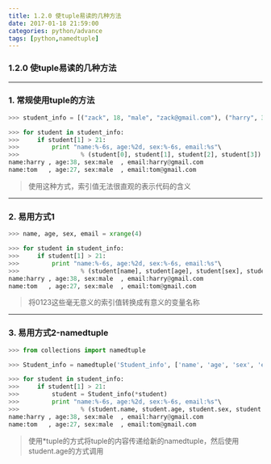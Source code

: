 ```yaml
---
title: 1.2.0 使tuple易读的几种方法
date: 2017-01-18 21:59:00
categories: python/advance
tags: [python,namedtuple]
---
```

### 1.2.0 使tuple易读的几种方法

---

### 1. 常规使用tuple的方法
``` python
>>> student_info = [("zack", 18, "male", "zack@gmail.com"), ("harry", 38, "male", "harry@gmail.com"), ("tom", 27, "male", "tom@gmail.com")]

>>> for student in student_info:
>>>     if student[1] > 21:
>>>         print "name:%-6s, age:%2d, sex:%-6s, email:%s"\
>>>                 % (student[0], student[1], student[2], student[3])      
name:harry , age:38, sex:male  , email:harry@gmail.com
name:tom   , age:27, sex:male  , email:tom@gmail.com
```
> 使用这种方式，索引值无法很直观的表示代码的含义

---

### 2. 易用方式1
``` python
>>> name, age, sex, email = xrange(4)

>>> for student in student_info:
>>>     if student[1] > 21:
>>>         print "name:%-6s, age:%2d, sex:%-6s, email:%s"\
>>>                 % (student[name], student[age], student[sex], student[email])     
name:harry , age:38, sex:male  , email:harry@gmail.com
name:tom   , age:27, sex:male  , email:tom@gmail.com
```
> 将0123这些毫无意义的索引值转换成有意义的变量名称

---

### 3. 易用方式2-namedtuple
``` python
>>> from collections import namedtuple

>>> Student_info = namedtuple('Student_info', ['name', 'age', 'sex', 'email'])

>>> for student in student_info:
>>>     if student[1] > 21:
>>>         student = Student_info(*student)
>>>         print "name:%-6s, age:%2d, sex:%-6s, email:%s"\
>>>                 % (student.name, student.age, student.sex, student.email)       
name:harry , age:38, sex:male  , email:harry@gmail.com
name:tom   , age:27, sex:male  , email:tom@gmail.com
```
> 使用*tuple的方式将tuple的内容传递给新的namedtuple，然后使用student.age的方式调用
